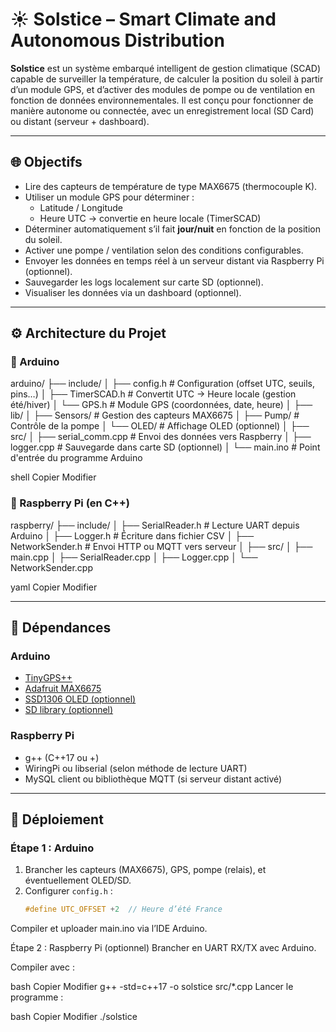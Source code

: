 # ☀️ Solstice – Smart Climate and Autonomous Distribution

**Solstice** est un système embarqué intelligent de gestion climatique (SCAD) capable de surveiller la température, de calculer la position du soleil à partir d’un module GPS, et d’activer des modules de pompe ou de ventilation en fonction de données environnementales. Il est conçu pour fonctionner de manière autonome ou connectée, avec un enregistrement local (SD Card) ou distant (serveur + dashboard).

---

## 🌐 Objectifs

- Lire des capteurs de température de type MAX6675 (thermocouple K).
- Utiliser un module GPS pour déterminer :
  - Latitude / Longitude
  - Heure UTC → convertie en heure locale (TimerSCAD)
- Déterminer automatiquement s’il fait **jour/nuit** en fonction de la position du soleil.
- Activer une pompe / ventilation selon des conditions configurables.
- Envoyer les données en temps réel à un serveur distant via Raspberry Pi (optionnel).
- Sauvegarder les logs localement sur carte SD (optionnel).
- Visualiser les données via un dashboard (optionnel).

---

## ⚙️ Architecture du Projet

### 📁 Arduino

arduino/
├── include/
│ ├── config.h # Configuration (offset UTC, seuils, pins…)
│ ├── TimerSCAD.h # Convertit UTC → Heure locale (gestion été/hiver)
│ └── GPS.h # Module GPS (coordonnées, date, heure)
│
├── lib/
│ ├── Sensors/ # Gestion des capteurs MAX6675
│ ├── Pump/ # Contrôle de la pompe
│ └── OLED/ # Affichage OLED (optionnel)
│
├── src/
│ ├── serial_comm.cpp # Envoi des données vers Raspberry
│ ├── logger.cpp # Sauvegarde dans carte SD (optionnel)
│ └── main.ino # Point d'entrée du programme Arduino

shell
Copier
Modifier

### 🧠 Raspberry Pi (en C++)

raspberry/
├── include/
│ ├── SerialReader.h # Lecture UART depuis Arduino
│ ├── Logger.h # Écriture dans fichier CSV
│ ├── NetworkSender.h # Envoi HTTP ou MQTT vers serveur
│
├── src/
│ ├── main.cpp
│ ├── SerialReader.cpp
│ ├── Logger.cpp
│ └── NetworkSender.cpp

yaml
Copier
Modifier

---

## 🔧 Dépendances

### Arduino

- [TinyGPS++](https://github.com/mikalhart/TinyGPSPlus)
- [Adafruit MAX6675](https://github.com/adafruit/MAX6675-library)
- [SSD1306 OLED (optionnel)](https://github.com/adafruit/Adafruit_SSD1306)
- [SD library (optionnel)](https://www.arduino.cc/reference/en/libraries/sd/)

### Raspberry Pi

- g++ (C++17 ou +)
- WiringPi ou libserial (selon méthode de lecture UART)
- MySQL client ou bibliothèque MQTT (si serveur distant activé)

---

## 🚀 Déploiement

### Étape 1 : Arduino

1. Brancher les capteurs (MAX6675), GPS, pompe (relais), et éventuellement OLED/SD.
2. Configurer `config.h` :
   ```cpp
   #define UTC_OFFSET +2  // Heure d’été France
Compiler et uploader main.ino via l’IDE Arduino.

Étape 2 : Raspberry Pi (optionnel)
Brancher en UART RX/TX avec Arduino.

Compiler avec :

bash
Copier
Modifier
g++ -std=c++17 -o solstice src/*.cpp
Lancer le programme :

bash
Copier
Modifier
./solstice
